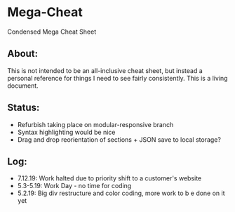 # Mega-Cheat
Condensed Mega Cheat Sheet

## About:
This is not intended to be an all-inclusive cheat sheet, but instead a personal reference for things I need to see fairly consistently. This is a living document.

## Status:
- Refurbish taking place on modular-responsive branch
- Syntax highlighting would be nice
- Drag and drop reorientation of sections + JSON save to local storage?

## Log:
- 7.12.19: Work halted due to priority shift to a customer's website
- 5.3-5.19: Work Day - no time for coding
- 5.2.19: Big div restructure and color coding, more work to b e done on it yet

